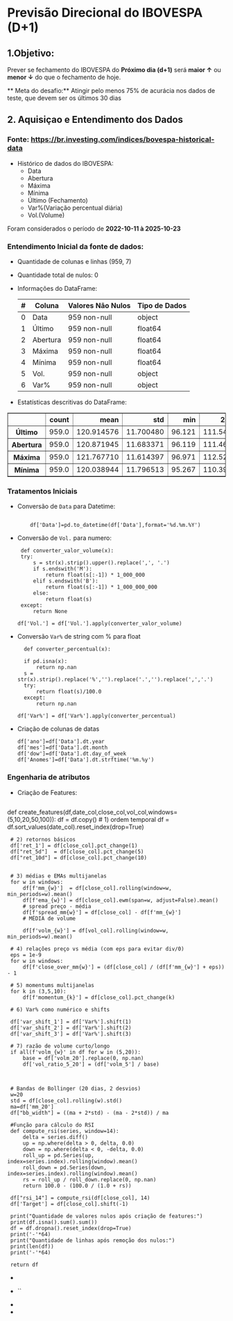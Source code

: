 ﻿# Previsão Direcional do IBOVESPA (D+1)

## 1.Objetivo:

Prever se  fechamento do IBOVESPA do **Próximo dia (d+1)** será **maior ↑**  ou **menor ↓** do que o fechamento de hoje.

** Meta do desafio:** Atingir pelo menos 75% de acurácia nos dados de teste, que devem ser os últimos 30 dias


## 2. Aquisiçao e Entendimento dos Dados

### Fonte: https://br.investing.com/indices/bovespa-historical-data
* Histórico de dados do IBOVESPA:
  * Data
  * Abertura
  * Máxima
  * Mínima
  * Último (Fechamento)
  * Var%(Variação percentual diária)
  * Vol.(Volume) 

Foram considerados o período de **2022-10-11 à 2025-10-23**

### Entendimento Inicial da fonte de dados:



* Quantidade de colunas e linhas (959, 7)

* Quantidade total de nulos: 0

* Informações do DataFrame:

  <table class="info-table">
            <thead>
                <tr>
                    <th>#</th>
                    <th>Coluna</th>
                    <th>Valores Não Nulos</th>
                    <th>Tipo de Dados</th>
                </tr>
            </thead>
            <tbody>
                <tr>
                    <td>0</td>
                    <td>Data</td>
                    <td>959 non-null</td>
                    <td>object</td>
                </tr>
                <tr>
                    <td>1</td>
                    <td>Último</td>
                    <td>959 non-null</td>
                    <td>float64</td>
                </tr>
                <tr>
                    <td>2</td>
                    <td>Abertura</td>
                    <td>959 non-null</td>
                    <td>float64</td>
                </tr>
                <tr>
                    <td>3</td>
                    <td>Máxima</td>
                    <td>959 non-null</td>
                    <td>float64</td>
                </tr>
                <tr>
                    <td>4</td>
                    <td>Mínima</td>
                    <td>959 non-null</td>
                    <td>float64</td>
                </tr>
                <tr>
                    <td>5</td>
                    <td>Vol.</td>
                    <td>959 non-null</td>
                    <td>object</td>
                </tr>
                <tr>
                    <td>6</td>
                    <td>Var%</td>
                    <td>959 non-null</td>
                    <td>object</td>
                </tr>
            </tbody>
        </table>
      

    


* Estatísticas descritivas do DataFrame:


<table border="1" class="dataframe">
  <thead>
    <tr style="text-align: right;">
      <th></th>
      <th>count</th>
      <th>mean</th>
      <th>std</th>
      <th>min</th>
      <th>25%</th>
      <th>50%</th>
      <th>75%</th>
      <th>max</th>
    </tr>
  </thead>
  <tbody>
    <tr>
      <th>Último</th>
      <td>959.0</td>
      <td>120.914576</td>
      <td>11.700480</td>
      <td>96.121</td>
      <td>111.5440</td>
      <td>120.586</td>
      <td>129.6010</td>
      <td>146.492</td>
    </tr>
    <tr>
      <th>Abertura</th>
      <td>959.0</td>
      <td>120.871945</td>
      <td>11.683371</td>
      <td>96.119</td>
      <td>111.4645</td>
      <td>120.561</td>
      <td>129.5280</td>
      <td>146.492</td>
    </tr>
    <tr>
      <th>Máxima</th>
      <td>959.0</td>
      <td>121.767710</td>
      <td>11.614397</td>
      <td>96.971</td>
      <td>112.5285</td>
      <td>121.607</td>
      <td>130.1425</td>
      <td>147.578</td>
    </tr>
    <tr>
      <th>Mínima</th>
      <td>959.0</td>
      <td>120.038944</td>
      <td>11.796513</td>
      <td>95.267</td>
      <td>110.3985</td>
      <td>120.022</td>
      <td>128.7335</td>
      <td>146.067</td>
    </tr>
  </tbody>
</table>
</div>

### Tratamentos Iniciais

* Conversão de `Data` para Datetime:
  
    ```
        
        df['Data']=pd.to_datetime(df['Data'],format='%d.%m.%Y')
* Conversão de `Vol.` para numero:

     ```
      def converter_valor_volume(x):
      try:
          s = str(x).strip().upper().replace(',', '.')
          if s.endswith('M'):
              return float(s[:-1]) * 1_000_000
          elif s.endswith('B'):
              return float(s[:-1]) * 1_000_000_000
          else:
              return float(s)
      except:
          return None

     df['Vol.'] = df['Vol.'].apply(converter_valor_volume)
    
* Conversão `Var%` de string com % para float
  ```
    def converter_percentual(x):

    if pd.isna(x):
        return np.nan
    s = str(x).strip().replace('%','').replace('.','').replace(',','.')
    try:
        return float(s)/100.0
    except:
        return np.nan

  df['Var%'] = df['Var%'].apply(converter_percentual)

* Criação de colunas de datas
    ```
  df['ano']=df['Data'].dt.year
  df['mes']=df['Data'].dt.month
  df['dow']=df['Data'].dt.day_of_week
  df['Anomes']=df['Data'].dt.strftime('%m.%y')

### Engenharia de atributos

* Criação de Features:
  ```
  
 def create_features(df,date_col,close_col,vol_col,windows=(5,10,20,50,100)):
     df = df.copy()
     # 1) ordem temporal
     df = df.sort_values(date_col).reset_index(drop=True)
 
     # 2) retornos básicos
     df['ret_1'] = df[close_col].pct_change(1)
     df["ret_5d"]  = df[close_col].pct_change(5)
     df["ret_10d"] = df[close_col].pct_change(10)
 
 
     # 3) médias e EMAs multijanelas
     for w in windows:
         df[f'mm_{w}']  = df[close_col].rolling(window=w, min_periods=w).mean()
         df[f'ema_{w}'] = df[close_col].ewm(span=w, adjust=False).mean()
         # spread preço - média
         df[f'spread_mm{w}'] = df[close_col] - df[f'mm_{w}']
         # MÉDIA de volume
         
         df[f'volm_{w}'] = df[vol_col].rolling(window=w, min_periods=w).mean()
 
     # 4) relações preço vs média (com eps para evitar div/0)
     eps = 1e-9
     for w in windows:
         df[f'close_over_mm{w}'] = (df[close_col] / (df[f'mm_{w}'] + eps)) - 1
 
     # 5) momentums multijanelas
     for k in (3,5,10):
         df[f'momentum_{k}'] = df[close_col].pct_change(k)
 
     # 6) Var% como numérico e shifts
     
     df['var_shift_1'] = df['Var%'].shift(1)
     df['var_shift_2'] = df['Var%'].shift(2)
     df['var_shift_3'] = df['Var%'].shift(3)
 
     # 7) razão de volume curto/longo 
     if all(f'volm_{w}' in df for w in (5,20)):
         base = df['volm_20'].replace(0, np.nan)
         df['vol_ratio_5_20'] = (df['volm_5'] / base)
 
 
 
     # Bandas de Bollinger (20 dias, 2 desvios)
     w=20
     std = df[close_col].rolling(w).std()
     ma=df['mm_20']
     df["bb_width"] = ((ma + 2*std) - (ma - 2*std)) / ma
 
     #Função para cálculo do RSI
     def compute_rsi(series, window=14):
         delta = series.diff()
         up = np.where(delta > 0, delta, 0.0)
         down = np.where(delta < 0, -delta, 0.0)
         roll_up = pd.Series(up, index=series.index).rolling(window).mean()
         roll_down = pd.Series(down, index=series.index).rolling(window).mean()
         rs = roll_up / roll_down.replace(0, np.nan)
         return 100.0 - (100.0 / (1.0 + rs))
 
     df["rsi_14"] = compute_rsi(df[close_col], 14)
     df['Target'] = df[close_col].shift(-1)
     
     print("Quantidade de valores nulos após criação de features:")
     print(df.isna().sum().sum())
     df = df.dropna().reset_index(drop=True)
     print('-'*64)
     print("Quantidade de linhas após remoção dos nulos:")
     print(len(df))
     print('-'*64)
 
     return df
* 


*   ``
*   
* 


